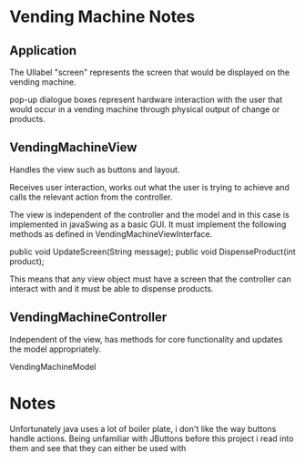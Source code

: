 Vending Machine Notes
======================
Application
-------------
The UIlabel "screen" represents the screen that would be displayed on the vending machine.


pop-up dialogue boxes represent hardware interaction with the user that would
occur in a vending machine through physical output of change or products.





VendingMachineView
------------------
Handles the view such as buttons and layout.

Receives user interaction, works out what the user is trying to achieve
and calls the relevant action from the controller.

The view is independent of the controller and the model and in this case
is implemented in javaSwing as a basic GUI. It must implement the following
methods as defined in  VendingMachineViewInterface.

public void UpdateScreen(String message);
public void DispenseProduct(int product);


This means that any view object must have a screen that the controller can interact with and it must be able to dispense products.


VendingMachineController
-------------------------
Independent of the view, has methods for core functionality and updates the
model appropriately.




VendingMachineModel




Notes
=======
Unfortunately java uses a lot of boiler plate, i don't like the way buttons
handle actions. Being unfamiliar with JButtons before this project i read into
them and see that they can either be used with
